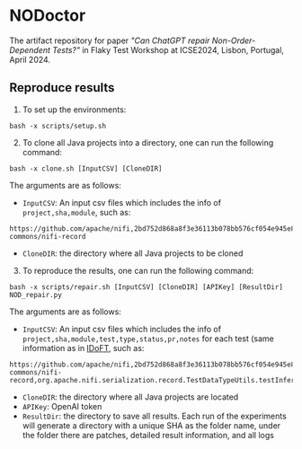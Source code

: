 # NODoctor
The artifact repository for paper *"Can ChatGPT repair Non-Order-Dependent Tests?"* in Flaky Test Workshop at ICSE2024, Lisbon, Portugal, April 2024.

## Reproduce results

1. To set up the environments:
```
bash -x scripts/setup.sh
```
2. To clone all Java projects into a directory, one can run the following command:
```
bash -x clone.sh [InputCSV] [CloneDIR]
```
The arguments are as follows:
- `InputCSV`: An input csv files which includes the info of `project,sha,module`, such as:
```
https://github.com/apache/nifi,2bd752d868a8f3e36113b078bb576cf054e945e8,nifi-commons/nifi-record
```
- `CloneDIR`: the directory where all Java projects to be cloned

3. To reproduce the results, one can run the following command:
```
bash -x scripts/repair.sh [InputCSV] [CloneDIR] [APIKey] [ResultDir] NOD_repair.py
```
The arguments are as follows:
- `InputCSV`: An input csv files which includes the info of `project,sha,module,test,type,status,pr,notes` for each test (same information as in [IDoFT](https://github.com/TestingResearchIllinois/idoft), such as:
```
https://github.com/apache/nifi,2bd752d868a8f3e36113b078bb576cf054e945e8,nifi-commons/nifi-record,org.apache.nifi.serialization.record.TestDataTypeUtils.testInferTypeWithMapNonStringKeys,ID,,,,
```
- `CloneDIR`: the directory where all Java projects are located
- `APIKey`: OpenAI token
- `ResultDir`: the directory to save all results. Each run of the experiments will generate a directory with a unique SHA as the folder name, under the folder there are patches, detailed result information, and all logs
